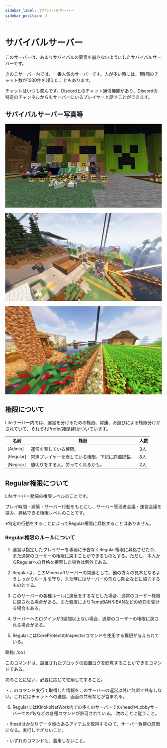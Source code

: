 ```yaml
---
sidebar_label: 🌳サバイバルサーバー
sidebar_position: 2
---
```

# サバイバルサーバー
このサーバーは、あまりサバイバルの要素を崩さないようにしたサバイバルサーバーです。

きのこサーバー内では、一番人気のサーバーです。人が多い時には、1時間のチャット数が1000件を超えたこともあります。

チャットはいつも盛んです。Discordとのチャット通信機能があり、Discordの特定のチャンネルからもサーバーにいるプレイヤーと話すことができます。

## サバイバルサーバー写真等
![](img/life_pic_1.png)

![](img/life_pic_2.jpg)

![](img/life_pic_3.jpeg)

## 権限について
Lifeサーバー内では、運営を分けるための権限、常連、お遊びによる権限分けがされていて、それぞれPrefix(接頭辞)がついています。

| 名前 | 権限 | 人数 |
| - | - | - |
| [Admin] | 運営を表している権限。 | 3人 |
| [Regular] | 常連プレイヤーを表している権限。下記に詳細記載。 | 8人 |
| [Negirar] | 値切りをする人。労ってくれるかも。 | 2人 |

## Regular権限について
Lifeサーバー発端の権限レベルのことです。

プレイ時間・建築・サーバー行動をもとにし、サーバー管理者会議・運営会議を挟み、昇格できる権限レベルのことです。

※特定の行動をすることによってRegular権限に昇格することはありません。

### Regular権限のルールについて
1. 運営は指定したプレイヤーを事前に予告なくRegular権限に昇格させたり、また通常のユーザーの権限に戻すことができるものとする。ただし、本人からRegularへの昇格を拒否した場合は例外である。

2. Regularは、このMinecraftサーバーの常連として、他の方々の見本となるようしっかりルールを守り、また時にはサーバーの荒らし防止などに協力するものとする。

3. このサーバーの各種ルールに違反をするなどした場合、通常のユーザー権限に戻される場合がある。また程度によりTempBANやBANなどの処罰を受ける場合もある。

4. サーバーへのログインが3週間以上ない場合、通常のユーザーの権限に戻される場合がある。

5. RegularにはCoreProtectのInspectorコマンドを使用する権限が与えられている。

略称: /co i

このコマンドは、設置されたブロックの設置ログを閲覧することができるコマンドである。

次のことに従い、必要に応じて使用してすること。

・このコマンド実行で取得した情報をこのサーバーの運営以外に無断で共有しない。これにはチャットへの送信、画面の共有などが含まれる。

6. RegularにはKinokoNetWork内での多くのサーバーでの/headやLobbyサーバーでの/flyなどの各種コマンドが許可されている。
次のことに従うこと。

・/headはかなりデータ量のあるアイテムを取得するので、サーバー負荷の原因になる。実行しすぎないこと。

・いずれのコマンドも、濫用しないこと。 



